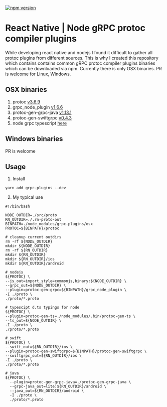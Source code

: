 [![npm version](https://badge.fury.io/js/grpc-plugins.svg)](https://badge.fury.io/js/grpc-plugins)

# React Native | Node gRPC protoc compiler plugins

While developing react native and nodejs I found it difficult to gather all protoc plugins from different sources. This is why I created this repository which contains
contains common gRPC protoc compiler plugins binaries which can be downloaded via npm. Currently there is only OSX binaries. PR is welcome for Linux, Windows.

## OSX binaries

1. protoc [v3.6.9](https://github.com/google/protobuf/releases/tag/v3.6.0)
2. grpc_node_plugin [v1.6.6](https://www.npmjs.com/package/grpc-tools/v/1.6.6)
3. protoc-gen-grpc-java [v1.13.1](https://github.com/grpc/grpc-java/releases/tag/v1.13.1)
4. protoc-gen-swiftgrpc [v0.4.3](https://github.com/grpc/grpc-swift/releases/tag/0.4.3)
5. node grpc typescript [here](https://github.com/agreatfool/grpc_tools_node_protoc_ts)

## Windows binaries
PR is welcome

## Usage

1. Install
```
yarn add grpc-plugins --dev
```

2. My typical use

```shell
#!/bin/bash

NODE_OUTDIR=./src/proto
RN_OUTDIR=./.rn-proto-out
BINPATH=./node_modules/grpc-plugins/osx
PROTOC=${BINPATH}/protoc

# cleanup current outdirs
rm -rf ${NODE_OUTDIR}
mkdir ${NODE_OUTDIR}
rm -rf ${RN_OUTDIR}
mkdir ${RN_OUTDIR}
mkdir ${RN_OUTDIR}/ios
mkdir ${RN_OUTDIR}/android

# nodejs
${PROTOC} \
--js_out=import_style=commonjs,binary:${NODE_OUTDIR} \
--grpc_out=${NODE_OUTDIR} \
--plugin=protoc-gen-grpc=${BINPATH}/grpc_node_plugin \
-I ./proto \
./proto/*.proto

# typescipt d.ts typings for node
${PROTOC} \
--plugin=protoc-gen-ts=./node_modules/.bin/protoc-gen-ts \
--ts_out=${NODE_OUTDIR} \
-I ./proto \
./proto/*.proto

# swift
${PROTOC} \
--swift_out=${RN_OUTDIR}/ios \
--plugin=protoc-gen-swiftgrpc=${BINPATH}/protoc-gen-swiftgrpc \
--swiftgrpc_out=${RN_OUTDIR}/ios \
-I ./proto \
./proto/*.proto

# java
${PROTOC} \
  --plugin=protoc-gen-grpc-java=./protoc-gen-grpc-java \
  --grpc-java_out=lite:${RN_OUTDIR}/android \
  --java_out=${RN_OUTDIR}/android \
  -I ./proto \
  ./proto/*.proto

```
